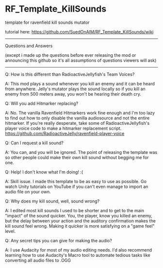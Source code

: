 # RF_Template_KillSounds
template for ravenfield kill sounds mutator

tutorial here:
https://github.com/SuedOnAIM/RF_Template_KillSounds/wiki

___________________________________________________________
Questions and Answers 

(except i made up the questions before ever releasing the mod or announcing this github so it's all assumptions of questions viewers will ask)
___________________________________________________________

Q: How is this different than RadioactiveJellyfish's Team Voices?

A: This mod plays a sound whenever you kill an enemy and it can be heard from anywhere. Jelly's mutator plays the sound locally so if you kill an enemy from 500 meters away, you won't be hearing their death cry.


Q: Will you add Hitmarker replacing?

A: No. The vanilla Ravenfield Hitmarkers work fine enough and I'm too lazy to find out how to only disable the vanilla audiosource and not the entire hitmarker. If you're really desperate, take some of RadioactiveJellyfish's player voice code to make a hitmarker replacement script. https://github.com/RadioactiveJelly/ravenfield-player-voice


Q: Can I request a kill sound?

A: You can, and you will be ignored. The point of releasing the template was so other people could make their own kill sound without begging me for one.

Q: Help! I don't know what I'm doing! :(

A: Skill issue. I made this template to be as easy to use as possible. Go watch Unity tutorials on YouTube if you can't even manage to import an audio file on your own.

Q: Why does my kill sound, well, sound wrong?

A: I edited most kill sounds I used to be shorter and to get to the main "impact" of the sound quicker. You, the player, know you killed an enemy, but the delay between your action and the auditory confirmation makes the kill sound feel wrong. Making it quicker is more satisfying on a "game feel" level.


Q: Any secret tips you can give for making the audio?

A: I use Audacity for most of my audio editing needs. I'd also recommend learning how to use Audacity's Macro tool to automate tedious tasks like converting all audio files to .OGG
